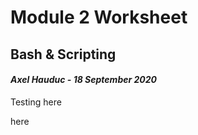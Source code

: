 # Module 2 Worksheet
## Bash & Scripting
#### *Axel Hauduc - 18 September 2020*


Testing here


here